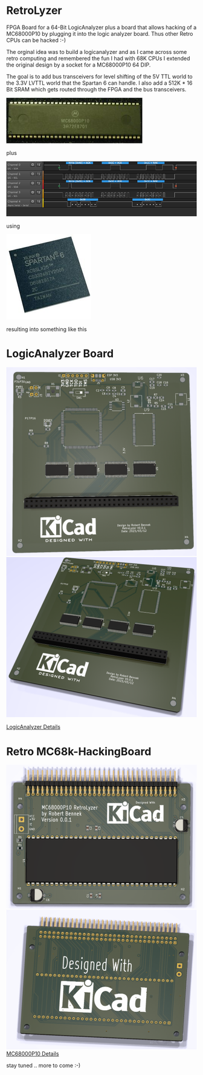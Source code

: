 # RetroLyzer
FPGA Board for a 64-Bit LogicAnalyzer plus a board that allows hacking of a MC68000P10 by plugging it into the logic analyzer board. Thus other Retro CPUs can be hacked :-)

The orginal idea was to build a logicanalyzer and as I came across some retro computing and remembered the fun I had with 68K CPUs I extended the original design by a socket for a MC68000P10 64 DIP. 

The goal is to add bus transceivers for level shifting of the 5V TTL world to the 3.3V LVTTL world that the Spartan 6 can handle. I also add a 512K * 16 Bit SRAM which gets routed through the FPGA and the bus transceivers. 

![](images/68000.jpg)

plus 

![](images/logicanalyzer.png)

using 

![](images/spartan6.jpg)

resulting into something like this 

# LogicAnalyzer Board
<img src="images/pcbboard3d.PNG" alt="3D PCB Board" width="800"/>  
<img src="images/pcbboard3d_2.PNG" alt="3D PCB Board" width="800"/>  

[LogicAnalyzer Details](kicad/logicanalyzer/README.md)

# Retro MC68k-HackingBoard
![](images/MC68KRetroBoard.PNG)
![](images/MC68KRetroBoardBt.PNG)
[MC68000P10 Details](kicad/mc68000board/README.md)


stay tuned .. more to come :-)